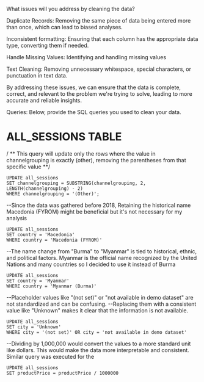 What issues will you address by cleaning the data?

Duplicate Records:
Removing the same piece of data being entered more than once, which can lead to biased analyses.

Inconsistent formatting:
Ensuring that each column has the appropriate data type, converting them if needed.

Handle Missing Values: 
Identifying and handling missing values

Text Cleaning:
Removing unnecessary whitespace, special characters, or punctuation in text data.

By addressing these issues, we can ensure that the data is complete, correct, and relevant to the problem we're trying to solve, leading to more accurate and reliable insights.





Queries:
Below, provide the SQL queries you used to clean your data.

# ALL_SESSIONS TABLE

/ ** This query will update only the rows where the value in channelgrouping is exactly (other), removing the parentheses from that specific value **/

```
UPDATE all_sessions
SET channelgrouping = SUBSTRING(channelgrouping, 2, LENGTH(channelgrouping) - 2)
WHERE channelgrouping = '(Other)';
```


--Since the data was gathered before 2018, Retaining the historical name Macedonia (FYROM) might be beneficial but it's not necessary for my analysis

```
UPDATE all_sessions 
SET country = 'Macedonia'
WHERE country = 'Macedonia (FYROM)'
```

--The name change from "Burma" to "Myanmar" is tied to historical, ethnic, and political factors. Myanmar is the official name recognized by the United Nations and many countries so I decided to use it instead of Burma
```
UPDATE all_sessions 
SET country = 'Myanmar'
WHERE country = 'Myanmar (Burma)'
```
--Placeholder values like "(not set)" or "not available in demo dataset" are not standardized and can be confusing.
--Replacing them with a consistent value like "Unknown" makes it clear that the information is not available.
```
UPDATE all_sessions
SET city = 'Unknown'
WHERE city = '(not set)' OR city = 'not available in demo dataset'
```

--Dividing by 1,000,000 would convert the values to a more standard unit like dollars. This would make the data more interpretable and consistent. Similar query was executed for the 
```
UPDATE all_sessions
SET productPrice = productPrice / 1000000






















